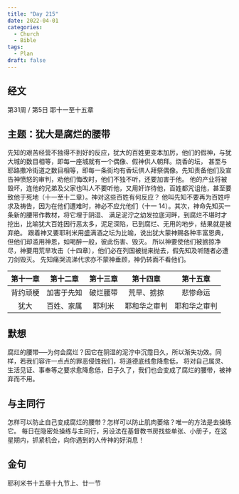 ```yaml
---
title: "Day 215"
date: 2022-04-01
categories:
  - Church
  - Bible
tags:
  - Plan
draft: false
---
```


## 经文
第31周 / 第5日 耶十一至十五章

## 主题：犹大是腐烂的腰带
先知的艰苦经营不独得不到好的反应，犹大的百姓更变本加厉，他们的假神，与犹大城的数目相等，即每一座城就有一个偶像、假神供人朝拜。烧香的坛，
甚至与耶路撒冷街道之数目相等，即每一条街均有香坛供人拜祭偶像。先知责备他们及宣告神愤怒的审判，劝他们悔改时，他们不独不听，还要加害于他。
他的产业将被毁坏，连他的兄弟及父家也叫人不要听他，又用奸诈待他，百姓都咒诅他，甚至要致他于死地（十一至十二章）。神对这些百姓有何反应？
他叫先知不要再为百姓呼求及祷告，因为在他们遭难时，神必不应允他们（十一  14）。其次，神命先知买一条新的腰带作教材，将它埋于阴湿、
满足泥泞之幼发拉底河畔，到腐烂不堪时才挖出，比喻犹大百姓因行恶太多，泥足深陷，已到腐烂、无用的地步，结果就是被弃绝。
跟着神又要耶利米用盛满酒之坛为比喻，说出犹大蒙神赐各种丰富恩典，但他们却滥用神恩，如喝醉一般，彼此伤害、毁灭。
所以神要使他们被掳掠净尽，神要用荒旱攻击（十四章），他们必在列国被抛来抛去，假先知及听随者必遭刀剑毁灭。
先知痛哭流涕代求亦不蒙神垂顾，神仍转面不看他们。

|  第十一章  |  第十二章   |  第十三章  |   第十四章   |  第十五章   |
|:------:|:-------:|:------:|:--------:|:-------:|
|  背约顽梗  |  加害于先知  |  破烂腰带  |  荒旱、掳掠   |  悲惨命运   |
|   犹大   |  百姓、家属  |  耶利米   |  耶和华之审判  | 耶和华之审判  |

## 默想
腐烂的腰带──为何会腐烂？因它在阴湿的泥泞中沉霪日久，所以渐失功效。同样，若我们容许一点点的罪恶侵蚀我们，将道德底线愈降愈低，
将对自己属灵、生活见证、事奉等之要求愈降愈低，日子久了，我们也会变成了腐烂的腰带，被神弃而不用。

## 与主同行
怎样可以防止自己变成腐烂的腰带？怎样可以防止肌肉萎缩？唯一的方法是去操练它。
每日在隐密处操练与主同行，另设法在基督教书房找些单张、小册子，在这星期内，抓紧机会，向你遇到的人传神的好消息！

## 金句
耶利米书十五章十九节上、廿一节

[comment]: <> (## 附录)

